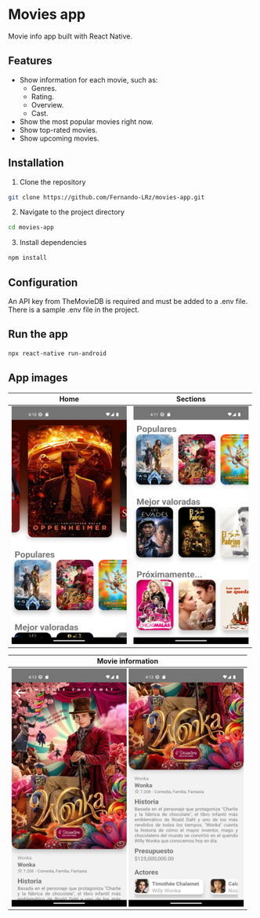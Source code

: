 # Movies app
Movie info app built with React Native.

## Features
* Show information for each movie, such as:
   - Genres.
   - Rating.
   - Overview.
   - Cast.
* Show the most popular movies right now.
* Show top-rated movies.
* Show upcoming movies.
   
## Installation
1. Clone the repository
```bash
git clone https://github.com/Fernando-LRz/movies-app.git
``` 
2. Navigate to the project directory
```bash
cd movies-app
```
3. Install dependencies
```bash
npm install
```

## Configuration
An API key from TheMovieDB is required and must be added to a .env file. There is a sample .env file in the project.

## Run the app
```bash
npx react-native run-android
```

## App images
| Home                                                        | Sections                                                           |
| ----------------------------------------------------------- | ------------------------------------------------------------------ |
| <img src="images/home.png" width="235" height="485"/>       | <img src="images/sections.png" width="235" height="485"/>          |

| Movie information                                 
| -------------------------------------------------------------------------------------------------------------------------------- | 
| <img src="images/movie-01.png" width="235" height="485"/>       <img src="images/movie-02.png" width="235" height="485"/>        |
